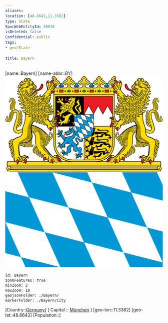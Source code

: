 ```yaml
---
aliases: 
location: [48.8642,11.3382]
type: State
SpocWebEntityId: 36016
isDeleted: false
Confidential: public
tags:
- geo/State

title: Bayern
---
```

[name::Bayern]
[name-abbr::BY]
![350](geo/Continent/Europe/Germany/West/Bayern/Coat_of_arms_of_Bavaria.svg)
![350](geo/Continent/Europe/Germany/West/Bayern/Flag_of_Bavaria_(lozengy).svg)

```leaflet
id: Bayern
zoomFeatures: true 
minZoom: 2 
maxZoom: 18
geojsonFolder: ./Bayern/
markerFolder: ./Bayern/City
```

[Country::[Germany](geo/Continent/Europe/Germany.md)]
[ Capital :: [München](geo/Continent/Europe/Germany/West/Bayern/City/M%C3%BCnchen.md) ]
[geo-lon::11.3382]
[geo-lat::48.8642]
[Population::]



